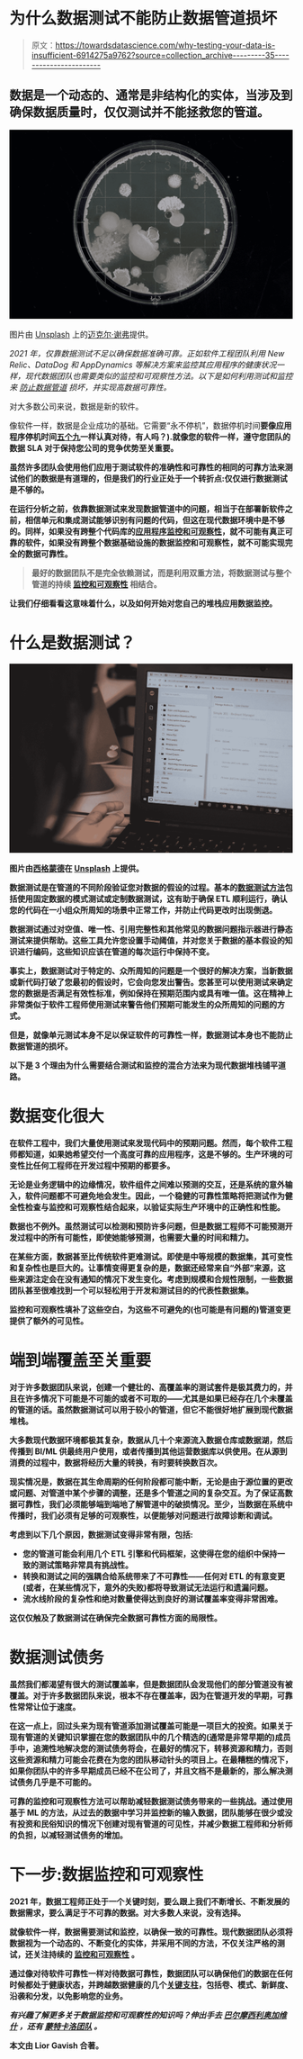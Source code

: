 # 为什么数据测试不能防止数据管道损坏

> 原文：<https://towardsdatascience.com/why-testing-your-data-is-insufficient-6914275a9762?source=collection_archive---------35----------------------->

## 数据是一个动态的、通常是非结构化的实体，当涉及到确保数据质量时，仅仅测试并不能拯救您的管道。

![](img/6f1b2be033d98cc41ab4fb63c9d2d9b3.png)

图片由 [Unsplash](http://www.unsplash.com) 上的[迈克尔·谢弗](https://unsplash.com/photos/13UugSL9q7A)提供。

*2021 年，仅靠数据测试不足以确保数据准确可靠。正如软件工程团队利用 New Relic、DataDog 和 AppDynamics 等解决方案来监控其应用程序的健康状况一样，现代数据团队也需要类似的监控和可观察性方法。以下是如何利用测试和监控来* [*防止数据管道*](https://www.montecarlodata.com/data-observability-how-to-prevent-your-data-pipelines-from-breaking/) *损坏，并实现高数据可靠性。*

对大多数公司来说，数据是新的软件。

像软件一样，数据是企业成功的基础。它需要“永不停机”，数据停机时间[](https://www.montecarlodata.com/the-rise-of-data-downtime/)**要像应用程序停机时间[五个九](https://en.wikipedia.org/wiki/Five_nines)一样认真对待，有人吗？).就像您的软件一样，遵守您团队的数据 SLA 对于保持您公司的竞争优势至关重要。**

**虽然许多团队会使用他们应用于测试软件的准确性和可靠性的相同的可靠方法来测试他们的数据是有道理的，但是我们的行业正处于一个转折点:**仅仅进行数据测试是不够的。****

**在运行分析之前，依靠数据测试来发现数据管道中的问题，相当于在部署新软件之前，相信单元和集成测试能够识别有问题的代码，但这在现代数据环境中是不够的。同样，如果没有跨整个代码库的[应用程序监控和可观察性](https://thenewstack.io/monitoring-and-observability-whats-the-difference-and-why-does-it-matter/)，就不可能有真正可靠的软件，如果没有跨整个数据基础设施的数据监控和可观察性，就不可能实现完全的数据可靠性。**

> **最好的数据团队不是完全依赖测试，而是利用双重方法，将数据测试与整个管道的持续 [**监控和可观察性**](/data-observability-the-next-frontier-of-data-engineering-f780feb874b) 相结合。**

**让我们仔细看看这意味着什么，以及如何开始对您自己的堆栈应用数据监控。**

# **什么是数据测试？**

**![](img/841702a92784c57323eafcb14250a2f2.png)**

**图片由[西格蒙德](https://unsplash.com/photos/59yRYIHWtz)在 [Unsplash](http://www.unsplash.com) 上提供。**

**数据测试是在管道的不同阶段验证您对数据的假设的过程。基本的[数据测试方法](https://www.guru99.com/data-testing.html#3)包括使用固定数据的模式测试或定制数据测试，这有助于确保 ETL 顺利运行，确认您的代码在一小组众所周知的场景中正常工作，并防止代码更改时出现倒退。**

**数据测试通过对空值、唯一性、引用完整性和其他常见的数据问题指示器进行静态测试来提供帮助。这些工具允许您设置手动阈值，并对您关于数据的基本假设的知识进行编码，这些知识应该在管道的每次运行中保持不变。**

**事实上，数据测试对于特定的、众所周知的问题是一个很好的解决方案，当新数据或新代码打破了您最初的假设时，它会向您发出警告。您甚至可以使用测试来确定您的数据是否满足有效性标准，例如保持在预期范围内或具有唯一值。这在精神上非常类似于软件工程师使用测试来警告他们预期可能发生的众所周知的问题的方式。**

**但是，就像单元测试本身不足以保证软件的可靠性一样，数据测试本身也不能防止数据管道的损坏。**

**以下是 **3 个理由**为什么需要结合测试和监控的混合方法来为现代数据堆栈铺平道路。**

# **数据变化很大**

**在软件工程中，我们大量使用测试来发现代码中的预期问题。然而，每个软件工程师都知道，如果她希望交付一个高度可靠的应用程序，这是不够的。生产环境的可变性比任何工程师在开发过程中预期的都要多。**

**无论是业务逻辑中的边缘情况，软件组件之间难以预测的交互，还是系统的意外输入，软件问题都不可避免地会发生。因此，一个稳健的可靠性策略将把测试作为健全性检查与监控和可观察性结合起来，以验证实际生产环境中的正确性和性能。**

**数据也不例外。虽然测试可以检测和预防许多问题，但是数据工程师不可能预测开发过程中的所有可能性，即使她能够预测，也需要大量的时间和精力。**

**在某些方面，数据甚至比传统软件更难测试。即使是中等规模的数据集，其可变性和复杂性也是巨大的。让事情变得更复杂的是，数据还经常来自“外部”来源，这些来源注定会在没有通知的情况下发生变化。考虑到规模和合规性限制，一些数据团队甚至很难找到一个可以轻松用于开发和测试目的的代表性数据集。**

**监控和可观察性填补了这些空白，为这些不可避免的(也可能是有问题的)管道变更提供了额外的可见性。**

# **端到端覆盖至关重要**

**对于许多数据团队来说，创建一个健壮的、高覆盖率的测试套件是极其费力的，并且在许多情况下可能是不可能的或者不可取的——尤其是如果已经存在几个未覆盖的管道的话。虽然数据测试可以用于较小的管道，但它不能很好地扩展到现代数据堆栈。**

**大多数现代数据环境都极其复杂，数据从几十个来源流入数据仓库或数据湖，然后传播到 BI/ML 供最终用户使用，或者传播到其他运营数据库以供使用。在从源到消费的过程中，数据将经历大量的转换，有时要转换数百次。**

**现实情况是，数据在其生命周期的任何阶段都可能中断，无论是由于源位置的更改或问题、对管道中某个步骤的调整，还是多个管道之间的复杂交互。为了保证高数据可靠性，我们必须能够端到端地了解管道中的破损情况。至少，当数据在系统中传播时，我们必须有足够的可观察性，以便能够对问题进行故障诊断和调试。**

**考虑到以下几个原因，数据测试变得非常有限，包括:**

*   **您的管道可能会利用几个 ETL 引擎和代码框架，这使得在您的组织中保持一致的测试策略非常具有挑战性。**
*   **转换和测试之间的强耦合给系统带来了不可靠性——任何对 ETL 的有意变更(或者，在某些情况下，意外的失败)都将导致测试无法运行和遗漏问题。**
*   **流水线阶段的复杂性和绝对数量使得达到良好的测试覆盖率变得非常困难。**

**这仅仅触及了数据测试在确保完全数据可靠性方面的局限性。**

# **数据测试债务**

**虽然我们都渴望有很大的测试覆盖率，但是数据团队会发现他们的部分管道没有被覆盖。对于许多数据团队来说，根本不存在覆盖率，因为在管道开发的早期，可靠性常常让位于速度。**

**在这一点上，回过头来为现有管道添加测试覆盖可能是一项巨大的投资。如果关于现有管道的关键知识掌握在您的数据团队中的几个精选的(通常是非常早期的)成员手中，追溯性地解决您的测试债务将会，在最好的情况下，转移资源和精力，否则这些资源和精力可能会花费在为您的团队移动针头的项目上。在最糟糕的情况下，如果你团队中的许多早期成员已经不在公司了，并且文档不是最新的，那么解决测试债务几乎是不可能的。**

**可靠的监控和可观察性方法可以帮助减轻数据测试债务带来的一些挑战。通过使用基于 ML 的方法，从过去的数据中学习并监控新的输入数据，团队能够在很少或没有投资和民俗知识的情况下创建对现有管道的可见性，并减少数据工程师和分析师的负担，以减轻测试债务的增加。**

# **下一步:数据监控和可观察性**

**2021 年，数据工程师正处于一个关键时刻，要么跟上我们不断增长、不断发展的数据需求，要么满足于不可靠的数据。对大多数人来说，没有选择。**

**就像软件一样，数据需要测试和监控，以确保一致的可靠性。现代数据团队必须将数据视为一个动态的、不断变化的实体，并采用不同的方法，不仅关注严格的测试，还关注持续的 [**监控和可观察性**](https://www.montecarlodata.com/data-observability-how-to-prevent-your-data-pipelines-from-breaking/) 。**

**通过像对待软件可靠性一样对待数据可靠性，数据团队可以确保他们的数据在任何时候都处于健康状态，并跨越数据健康的几个[关键支柱](/introducing-the-five-pillars-of-data-observability-e73734b263d5)，包括卷、模式、新鲜度、沿袭和分发，以免影响您的业务。**

*****有兴趣了解更多关于数据监控和可观察性的知识吗？伸出手去*** [***巴尔摩西***](https://www.linkedin.com/in/barrmoses/)*[***利奥加维什***](https://www.linkedin.com/in/lgavish) ***，还有*** [***蒙特卡洛团队***](http://www.montecarlodata.com) ***。******

****本文由 Lior Gavish 合著。****